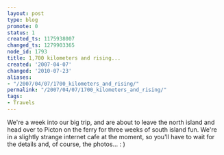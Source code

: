 ```yaml
---
layout: post
type: blog
promote: 0
status: 1
created_ts: 1175938007
changed_ts: 1279903365
node_id: 1793
title: 1,700 kilometers and rising...
created: '2007-04-07'
changed: '2010-07-23'
aliases:
- "/2007/04/07/1700_kilometers_and_rising/"
permalink: "/2007/04/07/1700_kilometers_and_rising/"
tags:
- Travels
---
```

We're a week into our big trip, and are about to leave the north island and head over to Picton on the ferry for three weeks of south island fun.  We're in a slightly strange internet cafe at the moment, so you'll have to wait for the details and, of course, the photos... : )
<!--break-->
